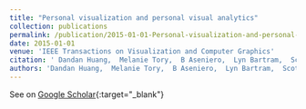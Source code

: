 ```yaml
---
title: "Personal visualization and personal visual analytics"
collection: publications
permalink: /publication/2015-01-01-Personal-visualization-and-personal-visual-analytics
date: 2015-01-01
venue: 'IEEE Transactions on Visualization and Computer Graphics'
citation: ' Dandan Huang,  Melanie Tory,  B Aseniero,  Lyn Bartram,  Scott Bateman,  Sheelagh Carpendale,  Anthony Tang,  Robert Woodbury, &quot;Personal visualization and personal visual analytics.&quot; IEEE Transactions on Visualization and Computer Graphics, 2015.'
authors: 'Dandan Huang,  Melanie Tory,  B Aseniero,  Lyn Bartram,  Scott Bateman,  Sheelagh Carpendale,  Anthony Tang,  Robert Woodbury'
---
```

See on [Google Scholar](https://scholar.google.com/scholar?q=Personal+visualization+and+personal+visual+analytics){:target="_blank"}